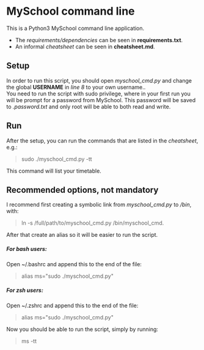 # MySchool command line
This is a Python3 MySchool command line application.<br />
* The *requirements/dependencies* can be seen in **requirements.txt**.<br />
* An informal *cheatsheet* can be seen in **cheatsheet.md**.<br />

## Setup
In order to run this script, you should open *myschool_cmd.py* and change the global **USERNAME** in *line 8* to your own username..<br />
You need to run the script with sudo privilege, where in your first run you will be prompt for a password from MySchool. This password will be saved to *.password.txt* and only root will be able to both read and write. 

## Run
After the setup, you can run the commands that are listed in the *cheatsheet*, e.g.:

> sudo ./myschool_cmd.py -tt

This command will list your timetable.<br />

## Recommended options, not mandatory
I recommend first creating a symbolic link from *myschool_cmd.py* to */bin*, with:

> ln -s /full/path/to/myschool_cmd.py /bin/myschool_cmd.

After that create an alias so it will be easier to run the script.
##### For bash users:
Open ~/.bashrc and append this to the end of the file:

> alias ms="sudo ./myschool_cmd.py"

##### For zsh users:
Open ~/.zshrc and append this to the end of the file:

> alias ms="sudo ./myschool_cmd.py"

Now you should be able to run the script, simply by running:

> ms -tt
